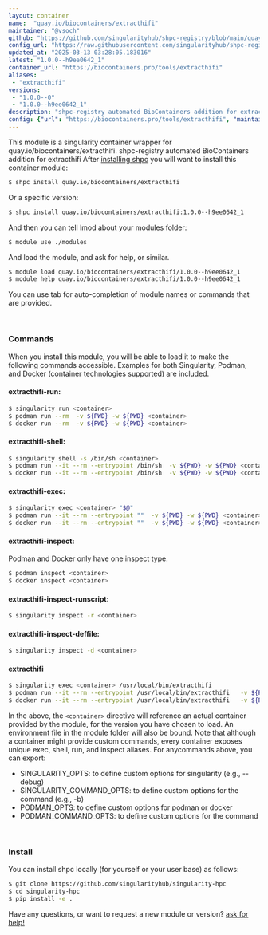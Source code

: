 ```yaml
---
layout: container
name:  "quay.io/biocontainers/extracthifi"
maintainer: "@vsoch"
github: "https://github.com/singularityhub/shpc-registry/blob/main/quay.io/biocontainers/extracthifi/container.yaml"
config_url: "https://raw.githubusercontent.com/singularityhub/shpc-registry/main/quay.io/biocontainers/extracthifi/container.yaml"
updated_at: "2025-03-13 03:28:05.183016"
latest: "1.0.0--h9ee0642_1"
container_url: "https://biocontainers.pro/tools/extracthifi"
aliases:
 - "extracthifi"
versions:
 - "1.0.0--0"
 - "1.0.0--h9ee0642_1"
description: "shpc-registry automated BioContainers addition for extracthifi"
config: {"url": "https://biocontainers.pro/tools/extracthifi", "maintainer": "@vsoch", "description": "shpc-registry automated BioContainers addition for extracthifi", "latest": {"1.0.0--h9ee0642_1": "sha256:9aaf86402fe56992af469292f7694e5fe4584283a64df57b4d565da92ad843c6"}, "tags": {"1.0.0--0": "sha256:a46b2bff402296dc5ea06a767ae464112f756552b7df67a9c0b815221d3720fa", "1.0.0--h9ee0642_1": "sha256:9aaf86402fe56992af469292f7694e5fe4584283a64df57b4d565da92ad843c6"}, "docker": "quay.io/biocontainers/extracthifi", "aliases": {"extracthifi": "/usr/local/bin/extracthifi"}}
---
```


This module is a singularity container wrapper for quay.io/biocontainers/extracthifi.
shpc-registry automated BioContainers addition for extracthifi
After [installing shpc](#install) you will want to install this container module:


```bash
$ shpc install quay.io/biocontainers/extracthifi
```

Or a specific version:

```bash
$ shpc install quay.io/biocontainers/extracthifi:1.0.0--h9ee0642_1
```

And then you can tell lmod about your modules folder:

```bash
$ module use ./modules
```

And load the module, and ask for help, or similar.

```bash
$ module load quay.io/biocontainers/extracthifi/1.0.0--h9ee0642_1
$ module help quay.io/biocontainers/extracthifi/1.0.0--h9ee0642_1
```

You can use tab for auto-completion of module names or commands that are provided.

<br>

### Commands

When you install this module, you will be able to load it to make the following commands accessible.
Examples for both Singularity, Podman, and Docker (container technologies supported) are included.

#### extracthifi-run:

```bash
$ singularity run <container>
$ podman run --rm  -v ${PWD} -w ${PWD} <container>
$ docker run --rm  -v ${PWD} -w ${PWD} <container>
```

#### extracthifi-shell:

```bash
$ singularity shell -s /bin/sh <container>
$ podman run --it --rm --entrypoint /bin/sh  -v ${PWD} -w ${PWD} <container>
$ docker run --it --rm --entrypoint /bin/sh  -v ${PWD} -w ${PWD} <container>
```

#### extracthifi-exec:

```bash
$ singularity exec <container> "$@"
$ podman run --it --rm --entrypoint ""  -v ${PWD} -w ${PWD} <container> "$@"
$ docker run --it --rm --entrypoint ""  -v ${PWD} -w ${PWD} <container> "$@"
```

#### extracthifi-inspect:

Podman and Docker only have one inspect type.

```bash
$ podman inspect <container>
$ docker inspect <container>
```

#### extracthifi-inspect-runscript:

```bash
$ singularity inspect -r <container>
```

#### extracthifi-inspect-deffile:

```bash
$ singularity inspect -d <container>
```


#### extracthifi

```bash
$ singularity exec <container> /usr/local/bin/extracthifi
$ podman run --it --rm --entrypoint /usr/local/bin/extracthifi   -v ${PWD} -w ${PWD} <container> -c " $@"
$ docker run --it --rm --entrypoint /usr/local/bin/extracthifi   -v ${PWD} -w ${PWD} <container> -c " $@"
```



In the above, the `<container>` directive will reference an actual container provided
by the module, for the version you have chosen to load. An environment file in the
module folder will also be bound. Note that although a container
might provide custom commands, every container exposes unique exec, shell, run, and
inspect aliases. For anycommands above, you can export:

 - SINGULARITY_OPTS: to define custom options for singularity (e.g., --debug)
 - SINGULARITY_COMMAND_OPTS: to define custom options for the command (e.g., -b)
 - PODMAN_OPTS: to define custom options for podman or docker
 - PODMAN_COMMAND_OPTS: to define custom options for the command

<br>

### Install

You can install shpc locally (for yourself or your user base) as follows:

```bash
$ git clone https://github.com/singularityhub/singularity-hpc
$ cd singularity-hpc
$ pip install -e .
```

Have any questions, or want to request a new module or version? [ask for help!](https://github.com/singularityhub/singularity-hpc/issues)